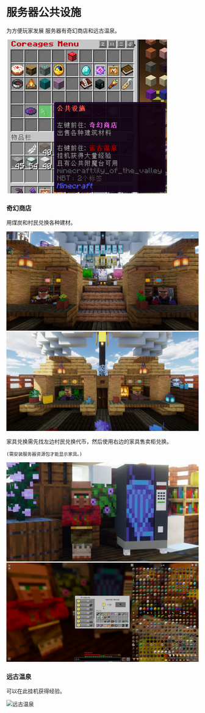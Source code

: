 # 服务器公共设施

为方便玩家发展 服务器有奇幻商店和远古温泉。

![公共设施-左键前往奇幻商店，右键前往远古温泉](image/公共设施.png)

### 奇幻商店

用煤炭和村民兑换各种建材。

![奇幻商店1](image/奇幻商店1.png)![奇幻商店2](image/奇幻商店2.png)

家具兑换需先找左边村民兑换代币，然后使用右边的家具售卖柜兑换。

 `(需安装服务器资源包才能显示家具。)`

![家具兑换村民](image/奇幻商店3.png)![使用家具代币兑换各种家具](image/奇幻商店4.png)

### 远古温泉

可以在此挂机获得经验。

![远古温泉](image/远古温泉.png)